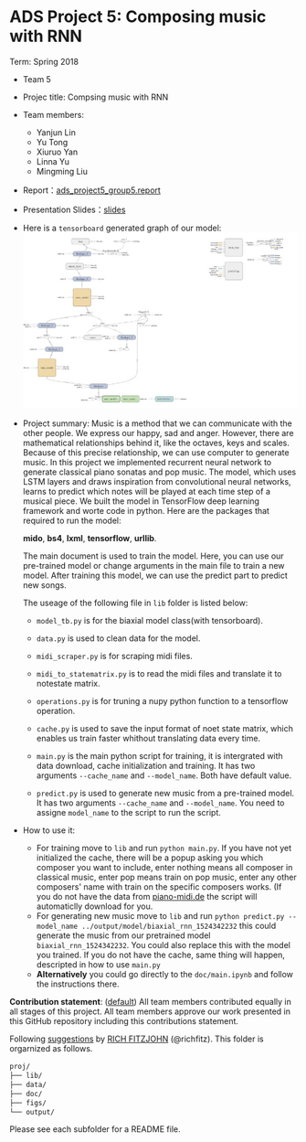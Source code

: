 # ADS Project 5: Composing music with RNN

Term: Spring 2018

+ Team 5
+ Projec title: Compsing music with RNN
+ Team members:
	+ Yanjun Lin
	+ Yu Tong
	+ Xiuruo Yan
	+ Linna Yu
	+ Mingming Liu
	
+ Report：[ads_project5_group5.report](doc/main.pdf) 
+ Presentation Slides：[slides](doc/presentation.ppt)
+ Here is a `tensorboard` generated graph of our model:
![image](figs/1.jpg)
+ Project summary: Music is a method that we can communicate with the other people. We express our happy, sad and anger. However, there are mathematical relationships behind it, like the octaves, keys and scales. Because of this precise relationship, we can use computer to generate music.
    In this project we implemented recurrent neural network to generate classical piano sonatas and pop music. The model, which uses LSTM layers and draws inspiration from convolutional neural networks, learns to predict which notes will be played at each time step of a musical piece. We built the model in TensorFlow deep learning framework and worte code in python. Here are the packages that required to run the model:
    
    **mido**, **bs4**, **lxml**, **tensorflow**, **urllib**.
    
    The main document is used to train the model. Here, you can use our pre-trained model or change arguments in the main file to train a new model. After training this model, we can use the predict part to predict new songs. 
    
    The useage of the following file in `lib` folder is listed below: 
    
    * `model_tb.py` is for the biaxial model class(with tensorboard).   
    
    * `data.py` is used to clean data for the model.  
    
    * `midi_scraper.py` is for scraping midi files. 
    
    * `midi_to_statematrix.py` is to read the midi files and translate it to notestate matrix. 
    
    * `operations.py` is for truning a nupy python function to a tensorflow operation. 
    
    * `cache.py` is used to save the input format of noet state matrix, which enables us train faster whithout translating data every time.
    * `main.py` is the main python script for training, it is intergrated with data download, cache initialization and training. It has two arguments `--cache_name` and `--model_name`. Both have default value.
    * `predict.py` is used to generate new music from a pre-trained model. It has two arguments `--cache_name` and `--model_name`. You need to assigne `model_name` to the script to run the script.
    
+ How to use it:
    * For training move to `lib` and run `python main.py`. If you have not yet initialized the cache, there will be a popup asking you which composer you want to include, enter nothing means all composer in classical music, enter pop means train on pop music, enter any other composers' name with train on the specific composers works. (If you do not have the data from [piano-midi.de](http://www.piano-midi.de/) the script will automaticlly download for you.
    * For generating new music move to `lib` and run `python predict.py --model_name ../output/model/biaxial_rnn_1524342232` this could generate the music from our pretrained model `biaxial_rnn_1524342232`. You could also replace this with the model you trained. If you do not have the cache, same thing will happen, descripted in how to use `main.py`
    * **Alternatively** you could go directly to the `doc/main.ipynb` and follow the instructions there.
	
**Contribution statement**: ([default](doc/a_note_on_contributions.md)) All team members contributed equally in all stages of this project. All team members approve our work presented in this GitHub repository including this contributions statement. 

Following [suggestions](http://nicercode.github.io/blog/2013-04-05-projects/) by [RICH FITZJOHN](http://nicercode.github.io/about/#Team) (@richfitz). This folder is orgarnized as follows.

```
proj/
├── lib/
├── data/
├── doc/
├── figs/
└── output/
```

Please see each subfolder for a README file.
